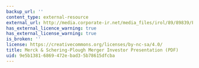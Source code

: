 ```yaml
---
backup_url: ''
content_type: external-resource
external_url: http://media.corporate-ir.net/media_files/irol/89/89839/FINAL_Merck_Schering-Plough_Presentation.pdf
has_external_licence_warning: true
has_external_license_warning: true
is_broken: ''
license: https://creativecommons.org/licenses/by-nc-sa/4.0/
title: Merck & Schering-Plough Merger Investor Presentation (PDF)
uid: 9e5b1381-6869-472e-bad3-5b78615dfcba
---
```

